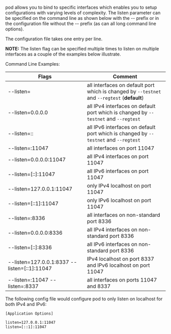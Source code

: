 pod allows you to bind to specific interfaces which enables you to setup configurations with varying levels of complexity. The listen parameter can be specified on the command line as shown below with the -- prefix or in the configuration file without the -- prefix (as can all long command line options).

The configuration file takes one entry per line.

**NOTE:** The listen flag can be specified multiple times to listen on multiple interfaces as a couple of the examples below illustrate.

Command Line Examples:

| Flags                                        | Comment                                                                                      |
| -------------------------------------------- | -------------------------------------------------------------------------------------------- |
| --listen=                                    | all interfaces on default port which is changed by `--testnet` and `--regtest` (**default**) |
| --listen=0.0.0.0                             | all IPv4 interfaces on default port which is changed by `--testnet` and `--regtest`          |
| --listen=::                                  | all IPv6 interfaces on default port which is changed by `--testnet` and `--regtest`          |
| --listen=:11047                              | all interfaces on port 11047                                                                 |
| --listen=0.0.0.0:11047                       | all IPv4 interfaces on port 11047                                                            |
| --listen=[::]:11047                          | all IPv6 interfaces on port 11047                                                            |
| --listen=127.0.0.1:11047                     | only IPv4 localhost on port 11047                                                            |
| --listen=[::1]:11047                         | only IPv6 localhost on port 11047                                                            |
| --listen=:8336                               | all interfaces on non-standard port 8336                                                     |
| --listen=0.0.0.0:8336                        | all IPv4 interfaces on non-standard port 8336                                                |
| --listen=[::]:8336                           | all IPv6 interfaces on non-standard port 8336                                                |
| --listen=127.0.0.1:8337 --listen=[::1]:11047 | IPv4 localhost on port 8337 and IPv6 localhost on port 11047                                 |
| --listen=:11047 --listen=:8337               | all interfaces on ports 11047 and 8337                                                       |

The following config file would configure pod to only listen on localhost for both IPv4 and IPv6:

```text
[Application Options]

listen=127.0.0.1:11047
listen=[::1]:11047
```

